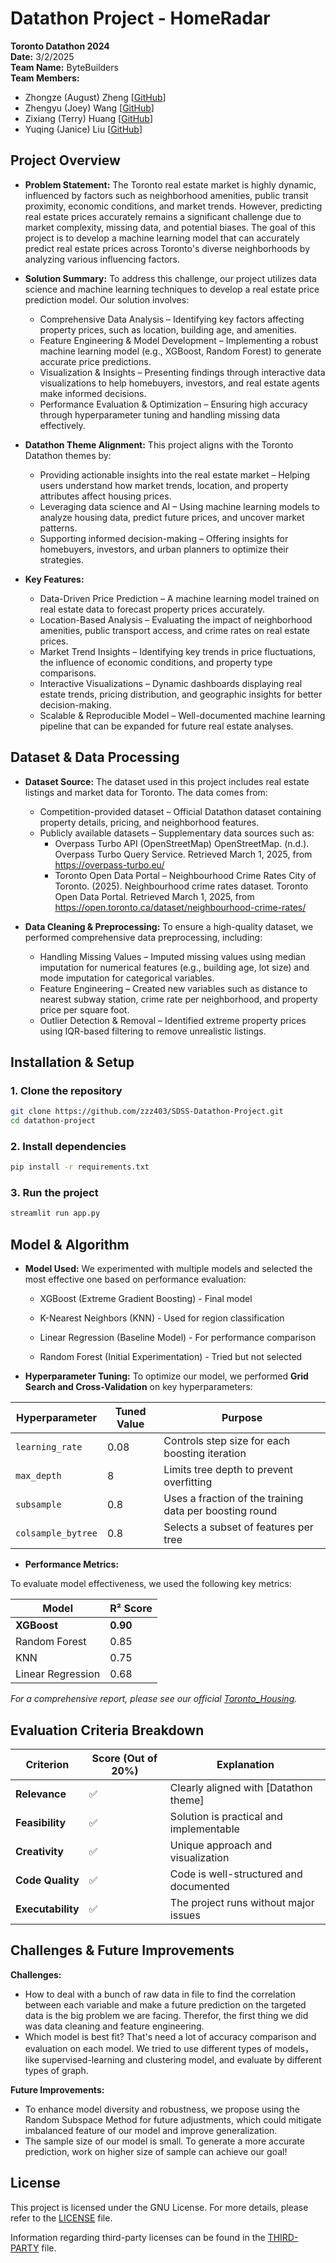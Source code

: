 # Datathon Project - HomeRadar

**Toronto Datathon 2024**  
**Date:** 3/2/2025  
**Team Name:** ByteBuilders  
**Team Members:**  
- Zhongze (August) Zheng [[GitHub](https://github.com/zzz403)]
- Zhengyu (Joey) Wang [[GitHub](https://github.com/wzy403)]  
- Zixiang (Terry) Huang [[GitHub](https://github.com/trrrrrrry)]  
- Yuqing (Janice) Liu [[GitHub](https://github.com/LiuYuqing14)]



## Project Overview

- **Problem Statement:** The Toronto real estate market is highly dynamic, influenced by factors such as neighborhood amenities, public transit proximity, economic conditions, and market trends. However, predicting real estate prices accurately remains a significant challenge due to market complexity, missing data, and potential biases. The goal of this project is to develop a machine learning model that can accurately predict real estate prices across Toronto's diverse neighborhoods by analyzing various influencing factors.

- **Solution Summary:** To address this challenge, our project utilizes data science and machine learning techniques to develop a real estate price prediction model. Our solution involves:

    - Comprehensive Data Analysis – Identifying key factors affecting property prices, such as location, building age, and amenities.
    - Feature Engineering & Model Development – Implementing a robust machine learning model (e.g., XGBoost, Random Forest) to generate accurate price predictions.
    - Visualization & Insights – Presenting findings through interactive data visualizations to help homebuyers, investors, and real estate agents make informed decisions.
    - Performance Evaluation & Optimization – Ensuring high accuracy through hyperparameter tuning and handling missing data effectively.

- **Datathon Theme Alignment:** This project aligns with the Toronto Datathon themes by:
    -  Providing actionable insights into the real estate market – Helping users understand how market trends, location, and property attributes affect housing prices.
    - Leveraging data science and AI – Using machine learning models to analyze housing data, predict future prices, and uncover market patterns.
    -  Supporting informed decision-making – Offering insights for homebuyers, investors, and urban planners to optimize their strategies.
- **Key Features:** 
    - Data-Driven Price Prediction – A machine learning model trained on real estate data to forecast property prices accurately.
    - Location-Based Analysis – Evaluating the impact of neighborhood amenities, public transport access, and crime rates on real estate prices.
    - Market Trend Insights – Identifying key trends in price fluctuations, the influence of economic conditions, and property type comparisons.
    - Interactive Visualizations – Dynamic dashboards displaying real estate trends, pricing distribution, and geographic insights for better decision-making.
    - Scalable & Reproducible Model – Well-documented machine learning pipeline that can be expanded for future real estate analyses.



## Dataset & Data Processing

- **Dataset Source:** The dataset used in this project includes real estate listings and market data for Toronto. The data comes from:

    - Competition-provided dataset – Official Datathon dataset containing property details, pricing, and neighborhood features.
    - Publicly available datasets – Supplementary data sources such as:
      - Overpass Turbo API (OpenStreetMap)
OpenStreetMap. (n.d.). Overpass Turbo Query Service. Retrieved March 1, 2025, from https://overpass-turbo.eu/
      - Toronto Open Data Portal – Neighbourhood Crime Rates
      City of Toronto. (2025). Neighbourhood crime rates dataset. Toronto Open Data Portal. Retrieved March 1, 2025, from https://open.toronto.ca/dataset/neighbourhood-crime-rates/


- **Data Cleaning & Preprocessing:** To ensure a high-quality dataset, we performed comprehensive data preprocessing, including:
    - Handling Missing Values – Imputed missing values using median imputation for numerical features (e.g., building age, lot size) and mode imputation for categorical variables.
    - Feature Engineering – Created new variables such as distance to nearest subway station, crime rate per neighborhood, and property price per square foot.
    - Outlier Detection & Removal – Identified extreme property prices using IQR-based filtering to remove unrealistic listings.


## Installation & Setup

### 1️. Clone the repository
```sh
git clone https://github.com/zzz403/SDSS-Datathon-Project.git
cd datathon-project
```

### 2️. Install dependencies
```sh
pip install -r requirements.txt
```

### 3️. Run the project
```sh
streamlit run app.py
```



## Model & Algorithm

- **Model Used:** We experimented with multiple models and selected the most effective one based on performance evaluation:

    - XGBoost (Extreme Gradient Boosting) - Final model

    - K-Nearest Neighbors (KNN) - Used for region classification

    - Linear Regression (Baseline Model) - For performance comparison

    - Random Forest (Initial Experimentation) - Tried but not selected
- **Hyperparameter Tuning:** To optimize our model, we performed **Grid Search and Cross-Validation** on key hyperparameters:

| Hyperparameter          | Tuned Value | Purpose |
|-------------------------|------------|------------------------------------------------|
| `learning_rate`        | 0.08       | Controls step size for each boosting iteration |
| `max_depth`           | 8          | Limits tree depth to prevent overfitting |
| `subsample`           | 0.8        | Uses a fraction of the training data per boosting round |
| `colsample_bytree`    | 0.8        | Selects a subset of features per tree |

- **Performance Metrics:** 

To evaluate model effectiveness, we used the following key metrics:

| Model                | R² Score |
|---------------------|-----------------------------|
| **XGBoost**        | **0.90**                    |
| Random Forest      | 0.85                         |
| KNN               | 0.75                         |
| Linear Regression  | 0.68                         |

*For a comprehensive report, please see our official [Toronto_Housing](./Toronto-Housing.pdf).*


## Evaluation Criteria Breakdown

| Criterion    | Score (Out of 20%) | Explanation |
|-------------|-------------------|-------------|
| **Relevance** | ✅ | Clearly aligned with [Datathon theme] |
| **Feasibility** | ✅ | Solution is practical and implementable |
| **Creativity** | ✅ | Unique approach and visualization |
| **Code Quality** | ✅ | Code is well-structured and documented |
| **Executability** | ✅ | The project runs without major issues |


## Challenges & Future Improvements

**Challenges:**  
- How to deal with a bunch of raw data in file to find the correlation between each variable and make a future prediction
on the targeted data is the big problem we are facing. Therefor, the first thing we did was data cleaning and feature 
engineering.
- Which model is best fit? That's need a lot of accuracy comparison and evaluation on each model. We tried to use 
different types of models，like supervised-learning and clustering model, and evaluate by different types of graph.

**Future Improvements:**  
- To enhance model diversity and robustness, we propose using the Random Subspace Method for future adjustments, which 
could mitigate imbalanced feature of our model and improve generalization.
- The sample size of our model is small. To generate a more accurate prediction, work on higher size of sample can achieve 
our goal! 


## License

This project is licensed under the GNU License. For more details, please refer to the [LICENSE](./LICENSE) file.

Information regarding third-party licenses can be found in the [THIRD-PARTY](./THIRD-PARTY) file.
